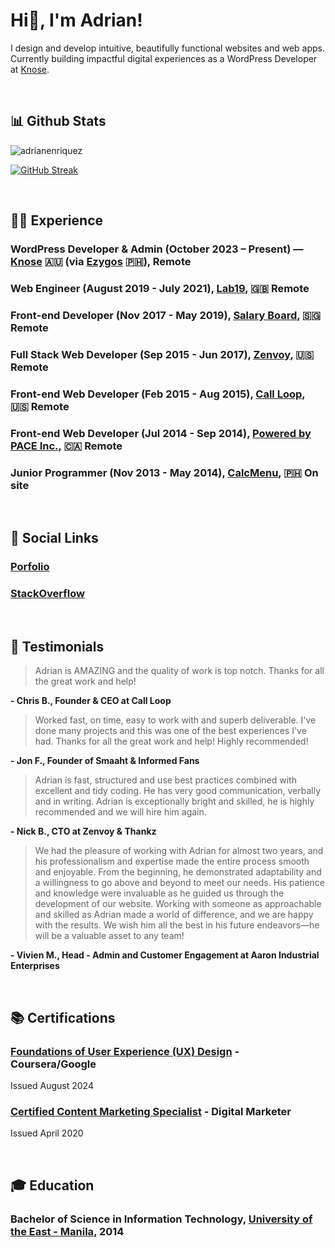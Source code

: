 <h1 align="left">Hi👋, I'm Adrian! </h1>

I design and develop intuitive, beautifully functional websites and web apps.
Currently building impactful digital experiences as a WordPress Developer at [Knose](https://www.knose.com.au).

<br>

## 📊 Github Stats
<p align="left"> <img src="https://komarev.com/ghpvc/?username=adrianenriquez&label=Profile%20views&color=0e75b6&style=flat" alt="adrianenriquez" /> </p>

[![GitHub Streak](https://streak-stats.demolab.com?user=adrianenriquez)](https://git.io/streak-stats)

<br>

## 🧑‍💻 Experience

### WordPress Developer & Admin (October 2023 – Present) — [Knose](https://www.knose.com.au/) 🇦🇺 (via [Ezygos](https://ezygos.com/) 🇵🇭), Remote

### Web Engineer (August 2019 - July 2021), [Lab19]([https://lab19.dev/](https://www.crunchbase.com/organization/lab19)), 🇬🇧 Remote

### Front-end Developer (Nov 2017 - May 2019), [Salary Board](https://salaryboard.com/), 🇸🇬 Remote

### Full Stack Web Developer (Sep 2015 - Jun 2017), [Zenvoy](https://www.zenvoy.com/), 🇺🇸 Remote

### Front-end Web Developer (Feb 2015 - Aug 2015), [Call Loop](https://www.callloop.com/), 🇺🇸 Remote

### Front-end Web Developer (Jul 2014 - Sep 2014), [Powered by PACE Inc.](https://www.facebook.com/PoweredbyPACE/), 🇨🇦 Remote

### Junior Programmer (Nov 2013 - May 2014), [CalcMenu](https://www.calcmenu.com/), 🇵🇭 On site

<br>

## 🔗 Social Links
### [Porfolio](https://adrianenriquez.com)
### [StackOverflow](https://stackoverflow.com/users/3126509/adrian-enriquez) 

<br>

## 🌟 Testimonials

> Adrian is AMAZING and the quality of work is top notch. Thanks for all the great work and help!

**- Chris B., Founder & CEO at Call Loop**

> Worked fast, on time, easy to work with and superb deliverable. I've done many projects and this was one of the best experiences I've had. Thanks for all the great work and help! Highly recommended!

**- Jon F., Founder of Smaaht & Informed Fans**

> Adrian is fast, structured and use best practices combined with excellent and tidy coding. He has very good communication, verbally and in writing. Adrian is exceptionally bright and skilled, he is highly recommended and we will hire him again.

**- Nick B., CTO at Zenvoy & Thankz**

> We had the pleasure of working with Adrian for almost two years, and his professionalism and expertise made the entire process smooth and enjoyable. From the beginning, he demonstrated adaptability and a willingness to go above and beyond to meet our needs. His patience and knowledge were invaluable as he guided us through the development of our website. Working with someone as approachable and skilled as Adrian made a world of difference, and we are happy with the results. We wish him all the best in his future endeavors—he will be a valuable asset to any team!

**- Vivien M., Head - Admin and Customer Engagement at Aaron Industrial Enterprises**

<br>

## 📚 Certifications

### [Foundations of User Experience (UX) Design](https://www.coursera.org/account/accomplishments/verify/6JK7BYZLOUWA?utm_source=link&utm_medium=certificate&utm_content=cert_image&utm_campaign=sharing_cta&utm_product=course) - Coursera/Google
Issued August 2024
### [Certified Content Marketing Specialist](https://www.credly.com/badges/9054fa99-8acd-407e-a5c2-f5660e1a304e/public_url) - Digital Marketer
Issued April 2020

<br>

## 🎓 Education

### Bachelor of Science in Information Technology, [University of the East - Manila](https://www.ue.edu.ph/mla/), 2014

